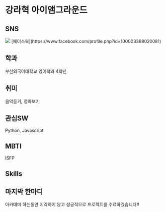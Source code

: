 # 강라혁 아이앰그라운드

## SNS  
<img src="https://img.shields.io/badge/Facebook-4C4C4C?style=flat-square&logo=facebook&logoColor=#0866FF"/>  
[페이스북](https://www.facebook.com/profile.php?id=100003388020081)

## 학과
부산외국어대학교 영어학과 4학년

## 취미
음악듣기, 영화보기

## 관심SW
Python, Javascript

## MBTI
ISFP

## Skills


## 마지막 한마디
아카데미 하는동안 지각하지 않고 성공적으로 프로젝트를 수료하겠습니다!!
